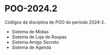 # POO-2024.2
Códigos da disciplina de POO do período 2024-2.

- Sistema de Midias
- Sistema de Loja de Roupas
- Sistema Amigo Secreto
- Sistema de Agenda

